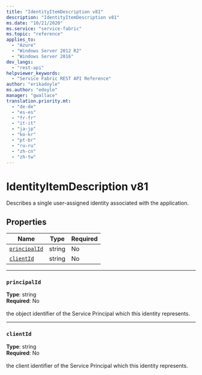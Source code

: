 ```yaml
---
title: "IdentityItemDescription v81"
description: "IdentityItemDescription v81"
ms.date: "10/21/2020"
ms.service: "service-fabric"
ms.topic: "reference"
applies_to: 
  - "Azure"
  - "Windows Server 2012 R2"
  - "Windows Server 2016"
dev_langs: 
  - "rest-api"
helpviewer_keywords: 
  - "Service Fabric REST API Reference"
author: "erikadoyle"
ms.author: "edoyle"
manager: "gwallace"
translation.priority.mt: 
  - "de-de"
  - "es-es"
  - "fr-fr"
  - "it-it"
  - "ja-jp"
  - "ko-kr"
  - "pt-br"
  - "ru-ru"
  - "zh-cn"
  - "zh-tw"
---
```

# IdentityItemDescription v81

Describes a single user-assigned identity associated with the application.

## Properties
| Name | Type | Required |
| --- | --- | --- |
| [`principalId`](#principalid) | string | No |
| [`clientId`](#clientid) | string | No |

____
### `principalId`
__Type__: string <br/>
__Required__: No<br/>
<br/>
the object identifier of the Service Principal which this identity represents.

____
### `clientId`
__Type__: string <br/>
__Required__: No<br/>
<br/>
the client identifier of the Service Principal which this identity represents.
